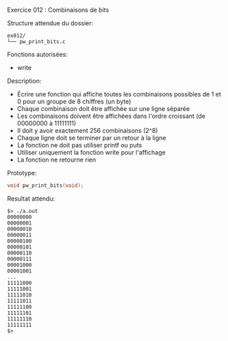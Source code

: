 Exercice 012 : Combinaisons de bits

Structure attendue du dossier:

```
ex012/
└── pw_print_bits.c
```

Fonctions autorisées:

- write

Description:

- Écrire une fonction qui affiche toutes les combinaisons possibles de 1 et 0 pour un groupe de 8 chiffres (un byte)
- Chaque combinaison doit être affichée sur une ligne séparée
- Les combinaisons doivent être affichées dans l'ordre croissant (de 00000000 à 11111111)
- Il doit y avoir exactement 256 combinaisons (2^8)
- Chaque ligne doit se terminer par un retour à la ligne
- La fonction ne doit pas utiliser printf ou puts
- Utiliser uniquement la fonction write pour l'affichage
- La fonction ne retourne rien

Prototype:

```c
void pw_print_bits(void);
```

Resultat attendu:

```
$> ./a.out
00000000
00000001
00000010
00000011
00000100
00000101
00000110
00000111
00001000
00001001
...
11111000
11111001
11111010
11111011
11111100
11111101
11111110
11111111
$>
```
